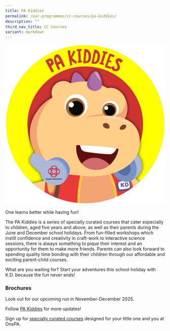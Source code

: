 ```yaml
---
title: PA Kiddies
permalink: /our-programmes/cc-courses/pa-kiddies/
description: ""
third_nav_title: CC Courses
variant: markdown
---
```

![](/images/PA_Kiddies_logo__2_.jpg)

One learns better while having fun!

The PA Kiddies is a series of specially curated courses that cater especially to children, aged five years and above, as well as their parents during the June and December school holidays. From fun-filled workshops which instill confidence and creativity in craft-work to interactive science sessions, there is always something to pique their interest and an opportunity for them to make more friends. Parents can also look forward to spending quality time bonding with their children through our affordable and exciting parent-child courses.

What are you waiting for? Start your adventures this school holiday with K.D. because the fun never ends!

### Brochures

Look out for our upcoming run in November-December 2025.


Follow&nbsp;[PA Kiddies](https://www.facebook.com/PAKiddies) for more updates!

Sign up for [specially curated courses](https://www.onepa.gov.sg/courses/search?course=PA%20Kiddies&amp;days=*&amp;time=all&amp;sort=rel) designed for your little one and you at OnePA.